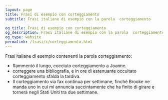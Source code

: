 ```yaml
---
layout: page
title: Frasi di esempio con corteggiamento 
subtitle: Frasi italiane di esempio con la parola  corteggiamento

og_title: Frasi di esempio con corteggiamento 
og_description: Frasi italiane di esempio con la parola  corteggiamento
og_type: website
permalink: /frasi/c/corteggiamento.html
---
```


Frasi italiane di esempio contenenti la parola corteggiamento:


- Rammentò il lungo, cocciuto corteggiamento a Joanne.
- correggere una bibliografia, e in ore di estenuante occultato corteggiamento sfalda la tardiva.
- Il corteggiamento via fax continua per settimane, finché Brooke ne manda uno in cui mi annuncia succintamente che ha finito di girare e tornerà negli Stati Uniti tra due settimane.
